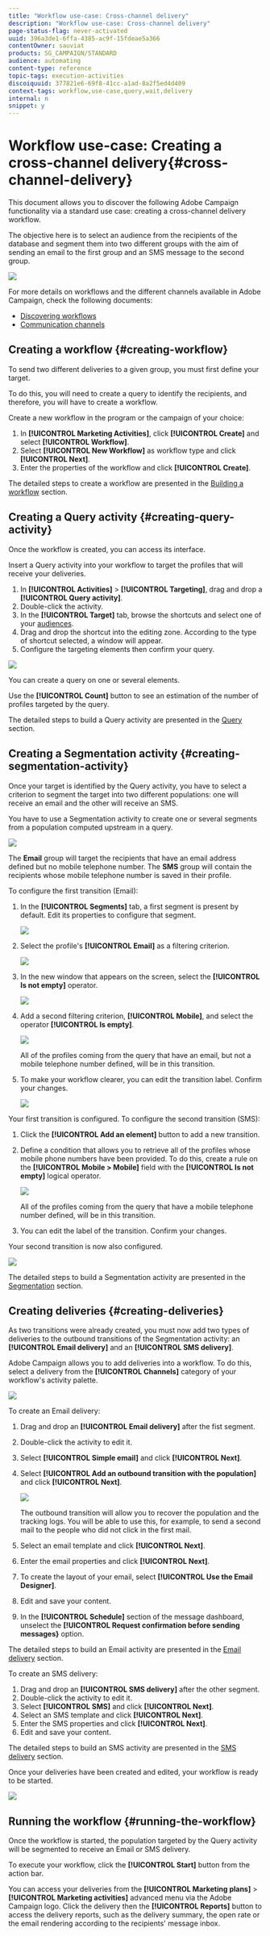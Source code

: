 ```yaml
---
title: "Workflow use-case: Cross-channel delivery"
description: "Workflow use-case: Cross-channel delivery"
page-status-flag: never-activated
uuid: 396a3de1-6ffa-4385-ac9f-15fdeae5a366
contentOwner: sauviat
products: SG_CAMPAIGN/STANDARD
audience: automating
content-type: reference
topic-tags: execution-activities
discoiquuid: 377821e6-69f8-41cc-a1ad-8a2f5ed4d409
context-tags: workflow,use-case,query,wait,delivery 
internal: n
snippet: y
---
```


# Workflow use-case: Creating a cross-channel delivery{#cross-channel-delivery}

This document allows you to discover the following Adobe Campaign functionality via a standard use case: creating a cross-channel delivery workflow.

The objective here is to select an audience from the recipients of the database and segment them into two different groups with the aim of sending an email to the first group and an SMS message to the second group.

![](assets/wkf_segment_overview.png)

For more details on workflows and the different channels available in Adobe Campaign, check the following documents:

* [Discovering workflows](../../automating/using/discovering-workflows.md)
* [Communication channels](../../channels/using/discovering-communication-channels.md)

## Creating a workflow {#creating-workflow}

To send two different deliveries to a given group, you must first define your target.

To do this, you will need to create a query to identify the recipients, and therefore, you will have to create a workflow.

Create a new workflow in the program or the campaign of your choice:

1. In **[!UICONTROL Marketing Activities]**, click **[!UICONTROL Create]** and select **[!UICONTROL Workflow]**.
1. Select **[!UICONTROL New Workflow]** as workflow type and click **[!UICONTROL Next]**.
1. Enter the properties of the workflow and click **[!UICONTROL Create]**.

The detailed steps to create a workflow are presented in the [Building a workflow](../../automating/using/building-a-workflow.md) section.

## Creating a Query activity {#creating-query-activity}

Once the workflow is created, you can access its interface.

Insert a Query activity into your workflow to target the profiles that will receive your deliveries.

1. In **[!UICONTROL Activities]** > **[!UICONTROL Targeting]**, drag and drop a **[!UICONTROL Query activity]**.
1. Double-click the activity.
1. In the **[!UICONTROL Target]** tab, browse the shortcuts and select one of your [audiences](../../audiences/using/about-audiences.md).
1. Drag and drop the shortcut into the editing zone. According to the type of shortcut selected, a window will appear.
1. Configure the targeting elements then confirm your query.

![](assets/wkf_segment_query.png)

You can create a query on one or several elements.

Use the **[!UICONTROL Count]** button to see an estimation of the number of profiles targeted by the query.

The detailed steps to build a Query activity are presented in the [Query](../../automating/using/query.md) section.

## Creating a Segmentation activity {#creating-segmentation-activity}

Once your target is identified by the Query activity, you have to select a criterion to segment the target into two different populations: one will receive an email and the other will receive an SMS.

You have to use a Segmentation activity to create one or several segments from a population computed upstream in a query.

![](assets/wkf_segment_activity.png)

The **Email** group will target the recipients that have an email address defined but no mobile telephone number. The **SMS** group will contain the recipients whose mobile telephone number is saved in their profile.

To configure the first transition (Email):

1. In the **[!UICONTROL Segments]** tab, a first segment is present by default. Edit its properties to configure that segment.

    ![](assets/wkf_segment_properties.png)

1. Select the profile's **[!UICONTROL Email]** as a filtering criterion.

    ![](assets/wkf_segment_email.png)

1. In the new window that appears on the screen, select the **[!UICONTROL Is not empty]** operator.

    ![](assets/wkf_segment_email_not_empty.png)

1. Add a second filtering criterion, **[!UICONTROL Mobile]**, and select the operator **[!UICONTROL Is empty]**.

    ![](assets/wkf_segment_mobile_empty.png)

    All of the profiles coming from the query that have an email, but not a mobile telephone number defined, will be in this transition.

1. To make your workflow clearer, you can edit the transition label. Confirm your changes.

    ![](assets/wkf_segment_transition_label.png)

Your first transition is configured. To configure the second transition (SMS):

1. Click the **[!UICONTROL Add an element]** button to add a new transition.
1. Define a condition that allows you to retrieve all of the profiles whose mobile phone numbers have been provided. To do this, create a rule on the **[!UICONTROL Mobile > Mobile]** field with the **[!UICONTROL Is not empty]** logical operator.

    ![](assets/wkf_segment_mobile_not_empty.png)

    All of the profiles coming from the query that have a mobile telephone number defined, will be in this transition.

1. You can edit the label of the transition. Confirm your changes.

Your second transition is now also configured.

![](assets/wkf_segment_transitions.png)

The detailed steps to build a Segmentation activity are presented in the [Segmentation](../../automating/using/segmentation.md) section.

## Creating deliveries {#creating-deliveries}

As two transitions were already created, you must now add two types of deliveries to the outbound transitions of the Segmentation activity: an **[!UICONTROL Email delivery]** and an **[!UICONTROL SMS delivery]**.

Adobe Campaign allows you to add deliveries into a workflow. To do this, select a delivery from the **[!UICONTROL Channels]** category of your workflow's activity palette.

![](assets/wkf_segment_deliveries1.png)

To create an Email delivery:

1. Drag and drop an **[!UICONTROL Email delivery]** after the fist segment.
1. Double-click the activity to edit it.
1. Select **[!UICONTROL Simple email]** and click **[!UICONTROL Next]**.
1. Select **[!UICONTROL Add an outbound transition with the population]** and click **[!UICONTROL Next]**.

    ![](assets/wkf_segment_deliveries2.png)

    The outbound transition will allow you to recover the population and the tracking logs. You will be able to use this, for example, to send a second mail to the people who did not click in the first mail.

1. Select an email template and click **[!UICONTROL Next]**.
1. Enter the email properties and click **[!UICONTROL Next]**.
1. To create the layout of your email, select **[!UICONTROL Use the Email Designer]**.
1. Edit and save your content.
1. In the **[!UICONTROL Schedule]** section of the message dashboard, unselect the **[!UICONTROL Request confirmation before sending messages}** option.

The detailed steps to build an Email activity are presented in the [Email delivery](../../automating/using/email-delivery.md) section.

To create an SMS delivery:

1. Drag and drop an **[!UICONTROL SMS delivery]** after the other segment.
1. Double-click the activity to edit it.
1. Select **[!UICONTROL SMS]** and click **[!UICONTROL Next]**.
1. Select an SMS template and click **[!UICONTROL Next]**.
1. Enter the SMS properties and click **[!UICONTROL Next]**.
1. Edit and save your content.

The detailed steps to build an SMS activity are presented in the [SMS delivery](../../automating/using/sms-delivery.md) section.

Once your deliveries have been created and edited, your workflow is ready to be started.

![](assets/wkf_segment_deliveries.png)

## Running the workflow {#running-the-workflow}

Once the workflow is started, the population targeted by the Query activity will be segmented to receive an Email or SMS delivery.

To execute your workflow, click the **[!UICONTROL Start]** button from the action bar.

You can access your deliveries from the **[!UICONTROL Marketing plans]** > **[!UICONTROL Marketing activities]** advanced menu via the Adobe Campaign logo. Click the delivery then the **[!UICONTROL Reports]** button to access the delivery reports, such as the delivery summary, the open rate or the email rendering according to the recipients' message inbox.